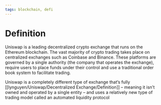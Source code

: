 ```yaml
---
tags: blockchain, defi
---
```


# Definition

Uniswap is a leading decentralized crypto exchange that runs on the Ethereum blockchain. The vast majority of crypto trading takes place on centralized exchanges such as Coinbase and Binance. These platforms are governed by a single authority (the company that operates the exchange), require users to place funds under their control and use a traditional order book system to facilitate trading.

Uniswap is a completely different type of exchange that‘s fully [[lynguyen/Uniswap/Decentralized Exchange/Definition]] – meaning it isn’t owned and operated by a single entity – and uses a relatively new type of trading model called an automated liquidity protocol
